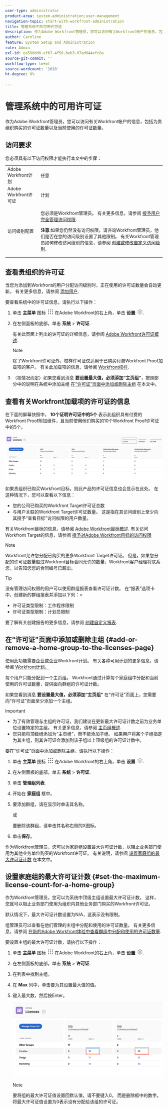 ```yaml
---
user-type: administrator
product-area: system-administration;user-management
navigation-topic: start-with-workfront-administration
title: 管理系统中的可用许可证
description: 作为Adobe Workfront管理员，您可以访问有关Workfront帐户的信息，包括为贵组织购买的许可证数量以及当前使用的许可证数量。
author: Caroline
feature: System Setup and Administration
role: Admin
exl-id: ea580dd0-efb7-4f56-beb3-07ad044efc8a
source-git-commit: ''
workflow-type: tm+mt
source-wordcount: '1018'
ht-degree: 0%

---
```


# 管理系统中的可用许可证

作为Adobe Workfront管理员，您可以访问有关Workfront帐户的信息，包括为贵组织购买的许可证数量以及当前使用的许可证数量。

## 访问要求

您必须具有以下访问权限才能执行本文中的步骤：

<table style="table-layout:auto">
 <col> 
 <col> 
 <tbody> 
  <tr> 
   <td role="rowheader">Adobe Workfront计划</td> 
   <td>任意</td> 
  </tr> 
  <tr> 
   <td role="rowheader">Adobe Workfront许可证</td> 
   <td>计划</td> 
  </tr> 
  <tr> 
   <td role="rowheader">访问级别配置</td> 
   <td> <p>您必须是Workfront管理员。 有关更多信息，请参阅 <a href="../../administration-and-setup/add-users/configure-and-grant-access/grant-a-user-full-administrative-access.md" class="MCXref xref">授予用户完全管理访问权限</a>.</p> <p><b>注意</b>:如果您仍然没有访问权限，请咨询Workfront管理员，他们是否在您的访问级别设置了其他限制。 有关Workfront管理员如何修改访问级别的信息，请参阅 <a href="../../administration-and-setup/add-users/configure-and-grant-access/create-modify-access-levels.md" class="MCXref xref">创建或修改自定义访问级别</a>.</p> </td> 
  </tr> 
 </tbody> 
</table>

## 查看贵组织的许可证

当您为添加到Workfront的用户分配访问级别时，正在使用的许可证数量会自动更新。 有关更多信息，请参阅 [添加用户](../../administration-and-setup/add-users/create-and-manage-users/add-users.md).

要查看系统中的许可证信息，请执行以下操作：

1. 单击 **主菜单** 图标 ![](assets/main-menu-icon.png) 在Adobe Workfront的右上角，单击 **设置** ![](assets/gear-icon-settings.png).

1. 在左侧面板的底部，单击 **系统** > **许可证**.

   有关此页面上列出的许可证的详细信息，请参阅 [Adobe Workfront许可证概述](../../administration-and-setup/add-users/access-levels-and-object-permissions/wf-licenses.md).

   >[!NOTE]
   >
   >除了Workfront许可证外，校样许可证仅适用于已购买付费Workfront Proof加载项的客户。 有关此加载项的信息，请参阅 [Workfront校样](../../workfront-proof/workfront-proof.md).

1. （视情况而定）如果您看到消息 **要设置最大值，必须添加“主页组”**，按照部分中的说明在系统中添加主组 [在“许可证”页面中添加或删除主组](#add-or-remove-a-home-group-to-the-licenses-page) 在本文中。

## 查看有关Workfront加载项的许可证的信息

在下面的屏幕快照中， **10个证明许可证中的5个** 表示此组织具有付费的Workfront Proof附加组件，且当前使用他们购买的10个Workfront Proof许可证中的5个。

![](assets/updated-licenses-page.png)

如果贵组织已购买Workfront目标，则此产品的许可证信息也会显示在此处。 在这种情况下，您可以查看以下信息：

* 您的公司已购买的Workfront Target许可证总数
* 与用户关联的Workfront Target许可证数量。 这是指在其访问级别上至少向其授予“查看目标”访问权限的用户数量。

有关Workfront目标的信息，请参阅 [Adobe Workfront目标概述](../../workfront-goals/goal-management/wf-goals-overview.md). 有关访问Workfront Target的信息，请参阅 [授予对Adobe Workfront目标的访问权限](../../administration-and-setup/add-users/configure-and-grant-access/grant-access-goals.md)

>[!NOTE]
>
>Workfront允许您分配已购买的更多Workfront Target许可证。 但是，如果您分配的许可证数量超过Workfront目标合同允许的数量，Workfront客户经理将联系您，以告知您您的合同编号已超出。

<!--
If an organization has other paid add-on products, their license information also displays here. If the organization doesn't have any paid add-on products, nothing displays here. (Drafted this because not sure this is accurate: Scenario Planner is an add-on product and its licenses are not displayed there.)
-->

>[!TIP]
>
>没有管理访问权限的用户可以使用群组报表查看许可证计数。 在“报表”选项卡中，创建新的群组报表并添加以下列：>
>* 许可证类型限制：工作程序限制
>* 许可证类型限制：计划员限制
>
>要了解有关创建报告的更多信息，请参阅 [创建自定义报表](../../reports-and-dashboards/reports/creating-and-managing-reports/create-custom-report.md).

## 在“许可证”页面中添加或删除主组 {#add-or-remove-a-home-group-to-the-licenses-page}

使用此功能需要企业或企业Workfront计划。 有关各种可用计划的更多信息，请参阅 [Workfront计划。](https://www.workfront.com/plans)

每个用户只能分配到一个主页组。 Workfront通过计算每个家庭组中分配和当前使用的许可证数量，提供面向群组的许可证计数。

如果您看到消息 **要设置最大值，必须添加“主页组”** 在“许可证”页面上，您需要向“许可证”页面至少添加一个主组。

>[!IMPORTANT]
>
>* 为了有效管理与主组的许可证，我们建议在更新最大许可证计数之前为业务单位设置特定的主组。 有关更多信息，请参阅 [主页组概述](../../administration-and-setup/manage-groups/groups-overview/home-groups.md).
>* 您只能将顶级组添加为“主页组”，而不能添加子组。 如果用户将某个子组指定为其主组，则其许可证会添加到该子组以上顶级组的许可证计数中。
>


要在“许可证”页面中添加或删除主组，请执行以下操作：

1. 单击 **主菜单** 图标 ![](assets/main-menu-icon.png) 在Adobe Workfront的右上角，单击 **设置** ![](assets/gear-icon-settings.png).

1. 在左侧面板的底部，单击 **系统** > **许可证**.

1. 单击 **管理组列表**.
1. 开始在 **家庭组** 框中。
1. 要添加群组，请在显示时单击其名称。

   或

   要删除该群组，请单击其名称右侧的X图标。

1. 单击&#x200B;**保存**。

作为Workfront管理员，您可以为家庭组设置最大许可证计数，以阻止业务部门使用为其他业务单位购买的Workfront许可证。 有关说明，请参阅 [设置家庭组的最大许可证计数](#set-the-maximum-license-count-for-a-home-group) 在本文中。

## 设置家庭组的最大许可证计数 {#set-the-maximum-license-count-for-a-home-group}

作为Workfront管理员，您可以为系统中顶级主组设置最大许可证计数。 这样，您就可以阻止业务部门使用为组织内其他业务部门购买的Workfront许可证。

默认情况下，最大许可证计数设置为N/A，这表示没有限制。

组管理员可以查看在他们管理的主组中分配和使用的许可证数量。 有关更多信息，请参阅 [在新的Adobe Workfront体验中查看群组中分配和使用的许可证数量](../../administration-and-setup/manage-groups/create-and-manage-groups/view-number-licenses-allocated-used-group.md).

要设置主组的最大许可证计数，请执行以下操作：

1. 单击 **主菜单** 图标 ![](assets/main-menu-icon.png) 在Adobe Workfront的右上角，单击 **设置** ![](assets/gear-icon-settings.png).

1. 在左侧面板的底部，单击 **系统** > **许可证**.

1. 在列表中找到主组。
1. 在 **Max** 列中，单击要为其设置最大值的值。
1. 键入最大数，然后按Enter。

   ![](assets/updated-max.png)

   >[!NOTE]
   >
   >要将组的最大许可证值设置回默认值，请不要键入0。 而是删除框中的数字。 将最大许可证值设置为0表示没有分配给该组的许可证。
